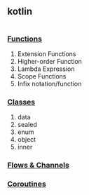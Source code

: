 ## kotlin

# 
### [Functions](https://dnshariprasad.medium.com/kotlin-special-functions-a2b434e00fc5)
1. Extension Functions
2. Higher-order Function
3. Lambda Expression
4. Scope Functions
5. Infix notation/function
### [Classes](https://dnshariprasad.medium.com/kotlin-special-classes-d24e10ac8aa0)
1. data
2. sealed
3. enum
4. object
5. inner
### [Flows & Channels](https://medium.com/@dnshariprasad/kotlin-flows-channels-d6a63cc0b4b9)
### [Coroutines](https://medium.com/@dnshariprasad/coroutines-76869c4220be)
